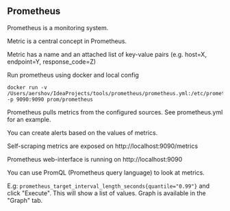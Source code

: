## Prometheus

Prometheus is a monitoring system.

Metric is a central concept in Prometheus.

Metric has a name and an attached list of key-value pairs (e.g. host=X, endpoint=Y, response_code=Z) 

Run prometheus using docker and local config
```shell
docker run -v /Users/aershov/IdeaProjects/tools/prometheus/prometheus.yml:/etc/prometheus/prometheus.yml -p 9090:9090 prom/prometheus
```

Prometheus pulls metrics from the configured sources. See prometheus.yml for an example.

You can create alerts based on the values of metrics.

Self-scraping metrics are exposed on http://localhost:9090/metrics

Prometheus web-interface is running on http://localhost:9090

You can use PromQL (Prometheus query language) to look at metrics.

E.g: `prometheus_target_interval_length_seconds{quantile="0.99"}` and click "Execute".
This will show a list of values. Graph is available in the "Graph" tab.

